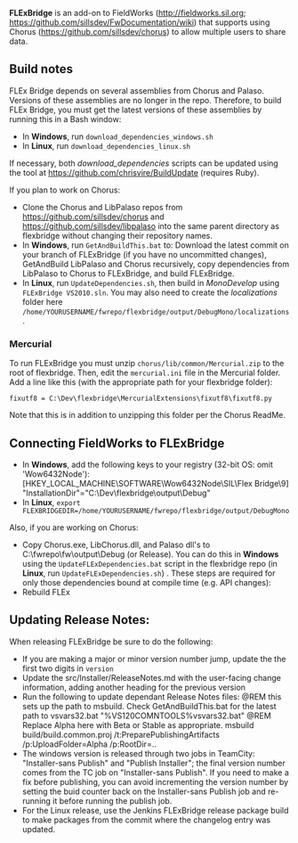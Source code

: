 **FLExBridge** is an add-on to FieldWorks (http://fieldworks.sil.org; https://github.com/sillsdev/FwDocumentation/wiki)
that supports using Chorus (https://github.com/sillsdev/chorus) to allow multiple users to share data.

## Build notes
FLEx Bridge depends on several assemblies from Chorus and Palaso.
Versions of these assemblies are no longer in the repo.
Therefore, to build FLEx Bridge, you must get the latest versions of these assemblies by running this in a Bash window:

- In **Windows**, run `download_dependencies_windows.sh`
- In **Linux**, run `download_dependencies_linux.sh`

If necessary, both *download_dependencies* scripts can be updated using the tool at https://github.com/chrisvire/BuildUpdate (requires Ruby).

If you plan to work on Chorus:

- Clone the Chorus and LibPalaso repos from https://github.com/sillsdev/chorus and https://github.com/sillsdev/libpalaso into the same parent directory as flexbridge without changing their repository names.
- In **Windows**, run `GetAndBuildThis.bat` to: Download the latest commit on your branch of FLExBridge (if you have no uncommitted changes), GetAndBuild LibPalaso and Chorus recursively, copy dependencies from LibPalaso to Chorus to FLExBridge, and build FLExBridge.
- In **Linux**, run `UpdateDependencies.sh`, then build in *MonoDevelop* using `FLExBridge VS2010.sln`. You may also need to create the *localizations* folder here `/home/YOURUSERNAME/fwrepo/flexbridge/output/DebugMono/localizations`.

### Mercurial
To run FLExBridge you must unzip `chorus/lib/common/Mercurial.zip` to the root of flexbridge.  Then, edit the `mercurial.ini`
file in the Mercurial folder. Add a line like this (with the appropriate path for your flexbridge folder):

	fixutf8 = C:\Dev\flexbridge\MercurialExtensions\fixutf8\fixutf8.py

Note that this is in addition to unzipping this folder per the Chorus ReadMe.

## Connecting FieldWorks to FLExBridge

- In **Windows**, add the following keys to your registry (32-bit OS: omit 'Wow6432Node\'):
[HKEY_LOCAL_MACHINE\SOFTWARE\Wow6432Node\SIL\Flex Bridge\9]
	"InstallationDir"="C:\Dev\flexbridge\output\Debug"
- In **Linux**, `export FLEXBRIDGEDIR=/home/YOURUSERNAME/fwrepo/flexbridge/output/DebugMono`

Also, if you are working on Chorus:

- Copy Chorus.exe, LibChorus.dll, and Palaso dll's to C:\fwrepo\fw\output\Debug (or Release).  You can do this in **Windows** using the    `UpdateFLExDependencies.bat` script in the flexbridge repo (in **Linux**, run `UpdateFLExDependencies.sh`) . These steps are required for only those dependencies bound at compile time (e.g. API changes):
- Rebuild FLEx

## Updating Release Notes:
When releasing FLExBridge be sure to do the following:
- If you are making a major or minor version number jump, update the the first two digits in `version`
- Update the src/Installer/ReleaseNotes.md with the user-facing change information, adding another heading for the previous version
- Run the following to update dependant Release Notes files:
	@REM this sets up the path to msbuild. Check GetAndBuildThis.bat for the latest path to vsvars32.bat
	"%VS120COMNTOOLS%vsvars32.bat"
	@REM Replace Alpha here with Beta or Stable as appropriate.
	msbuild build/build.common.proj  /t:PreparePublishingArtifacts /p:UploadFolder=Alpha /p:RootDir=..
- The windows version is released through two jobs in TeamCity: "Installer-sans Publish" and "Publish Installer"; the final version number comes from the TC job on "Installer-sans Publish". If you need to make a fix before publishing, you can avoid incrementing the version number by setting the buid counter back on the Installer-sans Publish job and re-running it before running the publish job.
- For the Linux release, use the Jenkins FLExBridge release package build to make packages from the commit where the changelog entry was updated.
